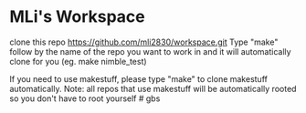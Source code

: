 # MLi's Workspace 

clone this repo https://github.com/mli2830/workspace.git
Type "make" follow by the name of the repo you want to work in and it will automatically clone for you
(eg. make nimble_test)

If you need to use makestuff, please type "make" to clone makestuff automatically. Note: all repos that use makestuff will be automatically rooted so you don't have to root yourself  # gbs
